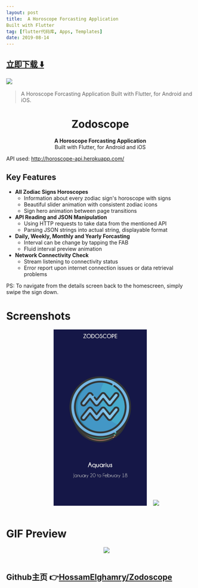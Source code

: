 ```yaml
---
layout: post
title:  A Horoscope Forcasting Application
Built with Flutter
tag: [flutter代码库, Apps, Templates]
date: 2019-08-14
---
```


 


## [立即下载 ️⬇️ ](https://codeload.github.com/HossamElghamry/Zodoscope/zip/master) 


 
![](https://flutterawesome.com/content/images/2019/08/Zodoscope.jpg)
 
>
> A Horoscope Forcasting Application Built with Flutter, for Android and iOS.
>

 
<h1 align="center">Zodoscope</h1>

<div align="center">
  <strong>A Horoscope Forcasting Application</strong>
</div>
<div align="center">
  Built with Flutter, for Android and iOS
</div>

API used: http://horoscope-api.herokuapp.com/

## Key Features
* __All Zodiac Signs Horoscopes__ 
  * Information about every zodiac sign's horoscope with signs
  * Beautiful slider animation with consistent zodiac icons
  * Sign hero animation between page transitions
* __API Reading and JSON Manipulation__ 
  * Using HTTP requests to take data from the mentioned API
  * Parsing JSON strings into actual string, displayable format
* __Daily, Weekly, Monthly and Yearly Forcasting__
  * Interval can be change by tapping the FAB
  * Fluid interval preview animation
* __Network Connectivity Check__ 
  * Stream listening to connectivity status
  * Error report upon internet connection issues or data retrieval problems

PS: To navigate from the details screen back to the homescreen, simply swipe the sign down.

# Screenshots

<div align="center">
  <pre>
    <img src="https://raw.githubusercontent.com/HossamElghamry/Zodoscope/master/preview/zodoscope_homepage.jpg" width="250"/>  <img src="preview/zodoscope_details.jpg" width="250"/>
  </pre>
</div>

# GIF Preview
<div align="center">
  <pre>
    <img src="https://raw.githubusercontent.com/HossamElghamry/Zodoscope/master/preview/zodoscope_preview.gif" width="300"/>
  </pre>
</div>


## Github主页 👉[HossamElghamry/Zodoscope](http://github.com/HossamElghamry/Zodoscope)